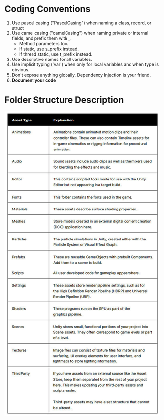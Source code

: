 # Coding Conventions
1. Use pascal casing ("PascalCasing") when naming a class, record, or struct
2. Use camel casing ("camelCasing") when naming private or internal fields, and prefix them with _.
    - Method parameters too.
    - If static, use s_prefix instead.
    - If thread static, use t_prefix instead.
3. Use descriptive names for all variables.
4. Use implicit typing ('var') when only for local variables and when type is obvious.
5. Don't expose anything globally. Dependency Injection is your friend.
6. **Document your code**

# Folder Structure Description
![A chart describing some folders.](Assets/PROJECT_NAME/Docs/Images/Folders.webp "Folders")

